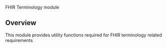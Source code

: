 FHIR Terminology module

## Overview

This module provides utility functions required for FHIR terminology related requirements
